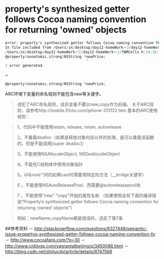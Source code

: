
# property's synthesized getter follows Cocoa naming convention for returning 'owned' objects

```Objective-c
error: property's synthesized getter follows Cocoa naming convention for returning 'owned' objects
In file included from /Users/zx/desktop/day12-homeWork－2/day12-homeWork－2/TWMCells.m:9:
/Users/zx/desktop/day12-homeWork－2/day12-homeWork－2/TWMCells.h:14:38: note: property declared here
@property(nonatomic,strong)NSString *newPrice;
                                     ^
1 error generated.
```
~

```Objective-c
@property(nonatomic,strong)NSString *newPrice;
```

ARC环境下变量的命名规则不能包含new等关键字。

> 违犯了ARC命名规则，成员变量不要以new,copy作为前缀。
关于ARC规则，请参考http://mobile.51cto.com/iphone-313122.htm
基本的ARC使用规则：

> 1。代码中不能使用retain, release, retain, autorelease
> 
> 2。不重载dealloc（如果是释放对象内存以外的处理，是可以重载该函数的，但是不能调用[super dealloc]）
> 
> 3。不能使用NSAllocateObject, NSDeallocateObject
> 
> 4。不能在C结构体中使用对象指针
> 
> 5。id与void *间的如果cast时需要用特定的方法（__bridge关键字）
> 
> 6 。不能使用NSAutoReleasePool、而需要@autoreleasepool块
> 
> 7 。不能使用“new” "copy"开始的属性名称 （如果使用会有下面的编译错
> 误”Property’s synthesized getter follows Cocoa naming convention for returning ‘owned’ objects”）

> 例如：newName,copyName都是错误的，违反了第7条

##参考资料
－ http://stackoverflow.com/questions/6327448/semantic-issue-propertys-synthesized-getter-follows-cocoa-naming-convention-fo
－ http://www.cocoafans.com/?p=30
－ http://www.cnblogs.com/vagrantatbeijing/p/3450088.html
－ http://blog.csdn.net/shijiucdy/article/details/8747568